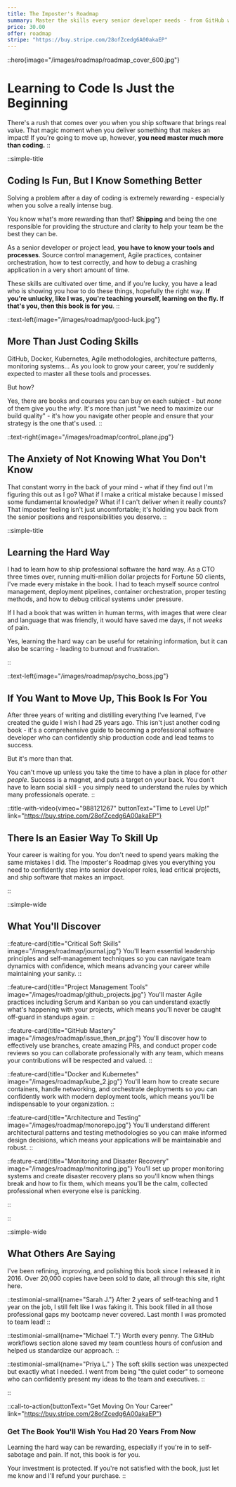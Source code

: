 ```yaml
---
title: The Imposter's Roadmap
summary: Master the skills every senior developer needs - from GitHub workflows to Docker, Kubernetes, architecture patterns and the critical soft skills that will propel your career forward.
price: 30.00
offer: roadmap
stripe: "https://buy.stripe.com/28ofZcedg6A00akaEP"
---
```


::hero{image="/images/roadmap/roadmap_cover_600.jpg"}

# Learning to Code Is Just the Beginning

There's a rush that comes over you when you ship software that brings real value. That magic moment when you deliver something that makes an impact! If you're going to move up, however, **you need master much more than coding.**
::

::simple-title

## Coding Is Fun, But I Know Something Better

Solving a problem after a day of coding is extremely rewarding - especially when you solve a really intense bug.

You know what's more rewarding than that? **Shipping** and being the one responsible for providing the structure and clarity to help your team be the best they can be.

As a senior developer or project lead, **you have to know your tools and processes**. Source control management, Agile practices, container orchestration, how to test correctly, and how to debug a crashing application in a very short amount of time.

These skills are cultivated over time, and if you're lucky, you have a lead who is showing you how to do these things, hopefully the right way. **If you're unlucky, like I was, you're teaching yourself, learning on the fly. If that's you, then this book is for you**.
::

::text-left{image="/images/roadmap/good-luck.jpg"}

## More Than Just Coding Skills

GitHub, Docker, Kubernetes, Agile methodologies, architecture patterns, monitoring systems... As you look to grow your career, you're suddenly expected to master all these tools and processes.

But how?

Yes, there are books and courses you can buy on each subject - but _none_ of them give you the _why_. It's more than just "we need to maximize our build quality" - it's how you navigate other people and ensure that your strategy is the one that's used.
::

::text-right{image="/images/roadmap/control_plane.jpg"}

## The Anxiety of Not Knowing What You Don't Know

That constant worry in the back of your mind - what if they find out I'm figuring this out as I go? What if I make a critical mistake because I missed some fundamental knowledge? What if I can't deliver when it really counts? That imposter feeling isn't just uncomfortable; it's holding you back from the senior positions and responsibilities you deserve.
::

::simple-title

## Learning the Hard Way

I had to learn how to ship professional software the hard way. As a CTO three times over, running multi-million dollar projects for Fortune 50 clients, I've made every mistake in the book. I had to teach myself source control management, deployment pipelines, container orchestration, proper testing methods, and how to debug critical systems under pressure.

If I had a book that was written in human terms, with images that were clear and language that was friendly, it would have saved me days, if not _weeks_ of pain.

Yes, learning the hard way can be useful for retaining information, but it can also be scarring - leading to burnout and frustration.

::

::text-left{image="/images/roadmap/psycho_boss.jpg"}

## If You Want to Move Up, This Book Is For You

After three years of writing and distilling everything I've learned, I've created the guide I wish I had 25 years ago. This isn't just another coding book - it's a comprehensive guide to becoming a professional software developer who can confidently ship production code and lead teams to success.

But it's more than that.

You can't move up unless you take the time to have a plan in place for _other people_. Success is a magnet, and puts a target on your back. You don't have to learn social skill - you simply need to understand the rules by which many professionals operate.
::

::title-with-video{vimeo="988121267" buttonText="Time to Level Up!" link="https://buy.stripe.com/28ofZcedg6A00akaEP"}

## There Is an Easier Way To Skill Up

Your career is waiting for you. You don't need to spend years making the same mistakes I did. The Imposter's Roadmap gives you everything you need to confidently step into senior developer roles, lead critical projects, and ship software that makes an impact.

::

::simple-wide

## What You'll Discover

<div class="row g-4">

::feature-card{title="Critical Soft Skills" image="/images/roadmap/journal.jpg"}
You'll learn essential leadership principles and self-management techniques so you can navigate team dynamics with confidence, which means advancing your career while maintaining your sanity.
::

::feature-card{title="Project Management Tools" image="/images/roadmap/github_projects.jpg"}
You'll master Agile practices including Scrum and Kanban so you can understand exactly what's happening with your projects, which means you'll never be caught off-guard in standups again.
::

::feature-card{title="GitHub Mastery" image="/images/roadmap/issue_then_pr.jpg"}
You'll discover how to effectively use branches, create amazing PRs, and conduct proper code reviews so you can collaborate professionally with any team, which means your contributions will be respected and valued.
::

::feature-card{title="Docker and Kubernetes" image="/images/roadmap/kube_2.jpg"}
You'll learn how to create secure containers, handle networking, and orchestrate deployments so you can confidently work with modern deployment tools, which means you'll be indispensable to your organization.
::

::feature-card{title="Architecture and Testing" image="/images/roadmap/monorepo.jpg"}
You'll understand different architectural patterns and testing methodologies so you can make informed design decisions, which means your applications will be maintainable and robust.
::

::feature-card{title="Monitoring and Disaster Recovery" image="/images/roadmap/monitoring.jpg"}
You'll set up proper monitoring systems and create disaster recovery plans so you'll know when things break and how to fix them, which means you'll be the calm, collected professional when everyone else is panicking.

</div>
::

::

::simple-wide

<div class="col-lg-7 text-center mx-auto pb-6">

## What Others Are Saying

I've been refining, improving, and polishing this book since I released it in 2016. Over 20,000 copies have been sold to date, all through this site, right here.

</div>

<div class="row g-4">

::testimonial-small{name="Sarah J."}
After 2 years of self-teaching and 1 year on the job, I still felt like I was faking it. This book filled in all those professional gaps my bootcamp never covered. Last month I was promoted to team lead!
::

::testimonial-small{name="Michael T."}
Worth every penny. The GitHub workflows section alone saved my team countless hours of confusion and helped us standardize our approach.
::

::testimonial-small{name="Priya L." }
The soft skills section was unexpected but exactly what I needed. I went from being "the quiet coder" to someone who can confidently present my ideas to the team and executives.
::

</div>
::

::call-to-action{buttonText="Get Moving On Your Career" link="https://buy.stripe.com/28ofZcedg6A00akaEP"}

### Get The Book You'll Wish You Had 20 Years From Now

Learning the hard way can be rewarding, especially if you're in to self-sabotage and pain. If not, this book is for you.

Your investment is protected. If you're not satisfied with the book, just let me know and I'll refund your purchase.
::
